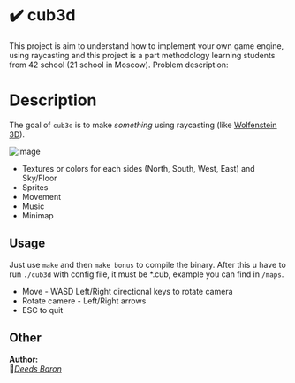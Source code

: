 # :heavy_check_mark: cub3d
This project is aim to understand how to implement your own game engine, using raycasting and this project is a part methodology learning students from 42 school (21 school in Moscow). 
Problem description:
# Description
The goal of ``cub3d`` is to make *something* using raycasting (like [Wolfenstein 3D](https://fr.wikipedia.org/wiki/Wolfenstein_3D)).

![image](https://user-images.githubusercontent.com/80648065/155559011-7ac5ff3c-732f-4630-b72d-61826c5e6f50.png)

* Textures or colors for each sides (North, South, West, East) and Sky/Floor
* Sprites
* Movement
* Music
* Minimap

## Usage
Just use ``make`` and then ``make bonus`` to compile the binary. After this u have to run ``./cub3d`` with config file, it must be \*.cub, example you can find in ``/maps``.
* Move - WASD Left/Right directional keys to rotate camera
* Rotate camere - Left/Right arrows
* ESC to quit

## Other
**Author:**  
:vampire:*[Deeds Baron](https://github.com/DeedsBaron)*  
